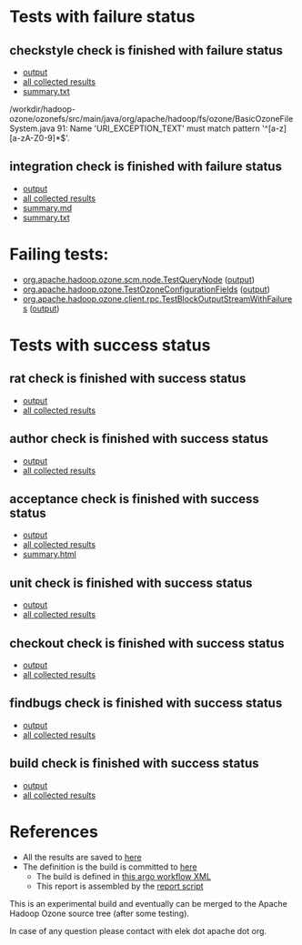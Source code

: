 # Tests with failure status

## checkstyle check is finished with failure status

   * [output](https://raw.githubusercontent.com/elek/ozone-ci/master/pr/pr-hdds-2057-gndl4/checkstyle/output.log)
   * [all collected results](https://github.com/elek/ozone-ci/tree/master/pr/pr-hdds-2057-gndl4/checkstyle)
   * [summary.txt](https://github.com/elek/ozone-ci/tree/master/pr/pr-hdds-2057-gndl4/checkstyle/summary.txt)

/workdir/hadoop-ozone/ozonefs/src/main/java/org/apache/hadoop/fs/ozone/BasicOzoneFileSystem.java
 91: Name &apos;URI_EXCEPTION_TEXT&apos; must match pattern &apos;^[a-z][a-zA-Z0-9]*$&apos;.

## integration check is finished with failure status

   * [output](https://raw.githubusercontent.com/elek/ozone-ci/master/pr/pr-hdds-2057-gndl4/integration/output.log)
   * [all collected results](https://github.com/elek/ozone-ci/tree/master/pr/pr-hdds-2057-gndl4/integration)
   * [summary.md](https://github.com/elek/ozone-ci/tree/master/pr/pr-hdds-2057-gndl4/integration/summary.md)
   * [summary.txt](https://github.com/elek/ozone-ci/tree/master/pr/pr-hdds-2057-gndl4/integration/summary.txt)

# Failing tests: 

 * [org.apache.hadoop.ozone.scm.node.TestQueryNode](hadoop-ozone/integration-test/org.apache.hadoop.ozone.scm.node.TestQueryNode.txt) ([output](hadoop-ozone/integration-test/org.apache.hadoop.ozone.scm.node.TestQueryNode-output.txt/))
 * [org.apache.hadoop.ozone.TestOzoneConfigurationFields](hadoop-ozone/integration-test/org.apache.hadoop.ozone.TestOzoneConfigurationFields.txt) ([output](hadoop-ozone/integration-test/org.apache.hadoop.ozone.TestOzoneConfigurationFields-output.txt/))
 * [org.apache.hadoop.ozone.client.rpc.TestBlockOutputStreamWithFailures](hadoop-ozone/integration-test/org.apache.hadoop.ozone.client.rpc.TestBlockOutputStreamWithFailures.txt) ([output](hadoop-ozone/integration-test/org.apache.hadoop.ozone.client.rpc.TestBlockOutputStreamWithFailures-output.txt/))


# Tests with success status

## rat check is finished with success status

   * [output](https://raw.githubusercontent.com/elek/ozone-ci/master/pr/pr-hdds-2057-gndl4/rat/output.log)
   * [all collected results](https://github.com/elek/ozone-ci/tree/master/pr/pr-hdds-2057-gndl4/rat)


## author check is finished with success status

   * [output](https://raw.githubusercontent.com/elek/ozone-ci/master/pr/pr-hdds-2057-gndl4/author/output.log)
   * [all collected results](https://github.com/elek/ozone-ci/tree/master/pr/pr-hdds-2057-gndl4/author)


## acceptance check is finished with success status

   * [output](https://raw.githubusercontent.com/elek/ozone-ci/master/pr/pr-hdds-2057-gndl4/acceptance/output.log)
   * [all collected results](https://github.com/elek/ozone-ci/tree/master/pr/pr-hdds-2057-gndl4/acceptance)
   * [summary.html](https://elek.github.io/ozone-ci/pr/pr-hdds-2057-gndl4/acceptance/summary.html)


## unit check is finished with success status

   * [output](https://raw.githubusercontent.com/elek/ozone-ci/master/pr/pr-hdds-2057-gndl4/unit/output.log)
   * [all collected results](https://github.com/elek/ozone-ci/tree/master/pr/pr-hdds-2057-gndl4/unit)


## checkout check is finished with success status

   * [output](https://raw.githubusercontent.com/elek/ozone-ci/master/pr/pr-hdds-2057-gndl4/checkout/output.log)
   * [all collected results](https://github.com/elek/ozone-ci/tree/master/pr/pr-hdds-2057-gndl4/checkout)


## findbugs check is finished with success status

   * [output](https://raw.githubusercontent.com/elek/ozone-ci/master/pr/pr-hdds-2057-gndl4/findbugs/output.log)
   * [all collected results](https://github.com/elek/ozone-ci/tree/master/pr/pr-hdds-2057-gndl4/findbugs)


## build check is finished with success status

   * [output](https://raw.githubusercontent.com/elek/ozone-ci/master/pr/pr-hdds-2057-gndl4/build/output.log)
   * [all collected results](https://github.com/elek/ozone-ci/tree/master/pr/pr-hdds-2057-gndl4/build)




# References

 * All the results are saved to [here](https://github.com/elek/ozone-ci/tree/master/pr/pr-hdds-2057-gndl4/)
 * The definition is the build is committed to [here](https://github.com/elek/argo-ozone)
    * The build is defined in [this argo workflow XML](https://github.com/elek/argo-ozone/blob/master/ozone-build.yaml)
    * This report is assembled by the [report script](https://github.com/elek/argo-ozone/blob/master/scripts/report.sh)

This is an experimental build and eventually can be merged to the Apache Hadoop Ozone source tree (after some testing).

In case of any question please contact with elek dot apache dot org.
